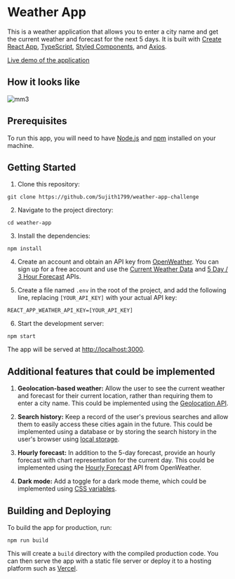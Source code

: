 # Weather App

This is a weather application that allows you to enter a city name and get the current weather and forecast for the next 5 days. It is built with [Create React App](https://github.com/facebook/create-react-app), [TypeScript](https://www.typescriptlang.org/), [Styled Components](https://styled-components.com/), and [Axios](https://github.com/axios/axios).

[Live demo of the application](https://weather-app-challenge-dun.vercel.app/)

## How it looks like

![mm3](https://user-images.githubusercontent.com/32943856/208663198-26d568e0-c9ad-45d5-bd5d-7dc3c9871da3.gif)


## Prerequisites

To run this app, you will need to have [Node.js](https://nodejs.org/) and [npm](https://www.npmjs.com/) installed on your machine.

## Getting Started

1. Clone this repository:

```
git clone https://github.com/Sujith1799/weather-app-challenge
```

2. Navigate to the project directory:

```
cd weather-app
```

3. Install the dependencies:

```
npm install
```

4. Create an account and obtain an API key from [OpenWeather](https://openweather.com/). You can sign up for a free account and use the [Current Weather Data](https://openweather.com/api/weather) and [5 Day / 3 Hour Forecast](https://openweather.com/api/forecast) APIs.

5. Create a file named `.env` in the root of the project, and add the following line, replacing `[YOUR_API_KEY]` with your actual API key:

```
REACT_APP_WEATHER_API_KEY=[YOUR_API_KEY]
```

6. Start the development server:

```
npm start
```

The app will be served at [http://localhost:3000](http://localhost:3000).

## Additional features that could be implemented

1. **Geolocation-based weather:** Allow the user to see the current weather and forecast for their current location, rather than requiring them to enter a city name. This could be implemented using the [Geolocation API](https://developer.mozilla.org/en-US/docs/Web/API/Geolocation_API).

2. **Search history:** Keep a record of the user's previous searches and allow them to easily access these cities again in the future. This could be implemented using a database or by storing the search history in the user's browser using [local storage](https://developer.mozilla.org/en-US/docs/Web/API/Window/localStorage).

3. **Hourly forecast:** In addition to the 5-day forecast, provide an hourly forecast with chart representation for the current day. This could be implemented using the [Hourly Forecast](https://openweather.com/api/hourly-forecast) API from OpenWeather.

4. **Dark mode:** Add a toggle for a dark mode theme, which could be implemented using [CSS variables](https://developer.mozilla.org/en-US/docs/Web/CSS/Using_CSS_variables).


## Building and Deploying

To build the app for production, run:

```
npm run build
```

This will create a `build` directory with the compiled production code. You can then serve the app with a static file server or deploy it to a hosting platform such as [Vercel](https://vercel.com/).
